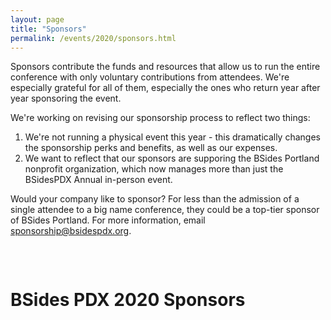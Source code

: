 ```yaml
---
layout: page
title: "Sponsors"
permalink: /events/2020/sponsors.html
---
```


Sponsors contribute the funds and resources that allow us to run the entire conference with only voluntary contributions from attendees. We're especially grateful for all of them, especially the ones who return year after year sponsoring the event.

We're working on revising our sponsorship process to reflect two things:
1. We're not running a physical event this year - this dramatically changes the sponsorship perks and benefits, as well as our expenses.
2. We want to reflect that our sponsors are supporing the BSides Portland nonprofit organization, which now manages more than just the BSidesPDX Annual in-person event.

Would your company like to sponsor? For less than the admission of a single attendee to a big name conference, they could be a top-tier sponsor of BSides Portland. For more information, email <a href="mailto:sponsorship@bsidespdx.org">sponsorship@bsidespdx.org</a>.

<p>&nbsp;</p>
<div class="row">
  <div class="columns small-12"><h1 class="center-text"><strong>BSides PDX 2020 Sponsors</strong></h1></div>
</div>
<p>&nbsp;</p>
<div class="row">
  <div class="columns small-3"><img src="/images/2020/sponsorlogos/1.svg" alt="" class="center"/></div>
  <div class="columns small-3"><img src="/images/2020/sponsorlogos/2.svg" alt="" class="center"/></div>
  <div class="columns small-3"><img src="/images/2020/sponsorlogos/3.svg" alt="" class="center"/></div>
</div>
<div class="row">
  <div class="columns small-12"><img src="/images/2020/sponsorlogos/4.svg" alt="" class="center"/></div>
  <div class="columns small-12"><img src="/images/2020/sponsorlogos/5.svg" alt="" class="center"/></div>
  <div class="columns small-12"><img src="/images/2020/sponsorlogos/6.svg" alt="" class="center"/></div>
  <div class="columns small-12"><img src="/images/2020/sponsorlogos/7.svg" alt="" class="center"/></div>
  <div class="columns small-12"><img src="/images/2020/sponsorlogos/8.svg" alt="" class="center"/></div>
  <div class="columns small-12"><img src="/images/2020/sponsorlogos/9.svg" alt="" class="center"/></div>
  <div class="columns small-12"><img src="/images/2020/sponsorlogos/10.svg" alt="" class="center"/></div>
  <div class="columns small-12"><img src="/images/2020/sponsorlogos/11.svg" alt="" class="center"/></div>
  <div class="columns small-12"><img src="/images/2020/sponsorlogos/12.svg" alt="" class="center"/></div>
  <div class="columns small-12"><img src="/images/2020/sponsorlogos/13.svg" alt="" class="center"/></div>
  <div class="columns small-12"><img src="/images/2020/sponsorlogos/14.svg" alt="" class="center"/></div>
  <div class="columns small-12"><img src="/images/2020/sponsorlogos/15.svg" alt="" class="center"/></div>
  <div class="columns small-12"><img src="/images/2020/sponsorlogos/16.svg" alt="" class="center"/></div>
  <div class="columns small-12"><img src="/images/2020/sponsorlogos/17.svg" alt="" class="center"/></div>
  <div class="columns small-12"><img src="/images/2020/sponsorlogos/18.svg" alt="" class="center"/></div>
</div>
